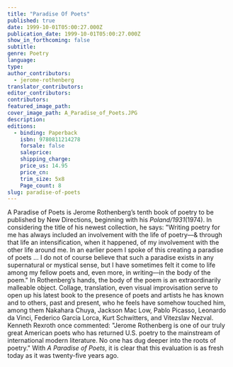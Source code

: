 ```yaml
---
title: "Paradise Of Poets"
published: true
date: 1999-10-01T05:00:27.000Z
publication_date: 1999-10-01T05:00:27.000Z
show_in_forthcoming: false
subtitle:
genre: Poetry
language:
type:
author_contributors:
  - jerome-rothenberg
translator_contributors:
editor_contributors:
contributors:
featured_image_path:
cover_image_path: A_Paradise_of_Poets.JPG
description:
editions:
  - binding: Paperback
    isbn: 9780811214278
    forsale: false
    saleprice:
    shipping_charge:
    price_us: 14.95
    price_cn:
    trim_size: 5x8
    Page_count: 8
slug: paradise-of-poets
---
```


A Paradise of Poets is Jerome Rothenberg’s tenth book of poetry to be published by New Directions, beginning with his _Poland/1931_(1974). In considering the title of his newest collection, he says: "Writing poetry for me has always included an involvement with the life of poetry––& through that life an intensification, when it happened, of my involvement with the other life around me. In an earlier poem I spoke of this creating a paradise of poets … I do not of course believe that such a paradise exists in any supernatural or mystical sense, but I have sometimes felt it come to life among my fellow poets and, even more, in writing––in the body of the poem." In Rothenberg’s hands, the body of the poem is an extraordinarily malleable object. Collage, translation, even visual improvisation serve to open up his latest book to the presence of poets and artists he has known and to others, past and present, who he feels have somehow touched him, among them Nakahara Chuya, Jackson Mac Low, Pablo Picasso, Leonardo da Vinci, Federico Garcia Lorca, Kurt Schwitters, and Vitezslav Nezval. Kenneth Rexroth once commented: "Jerome Rothenberg is one of our truly great American poets who has returned U.S. poetry to the mainstream of international modern literature. No one has dug deeper into the roots of poetry." With _A Paradise of Poets_, it is clear that this evaluation is as fresh today as it was twenty-five years ago.

